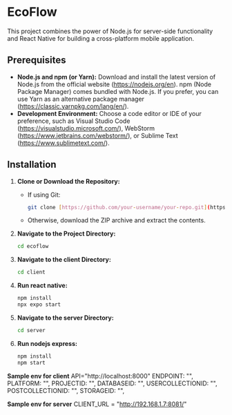 # EcoFlow

This project combines the power of Node.js for server-side functionality and React Native for building a cross-platform mobile application.

## Prerequisites

- **Node.js and npm (or Yarn):** Download and install the latest version of Node.js from the official website (https://nodejs.org/en). npm (Node Package Manager) comes bundled with Node.js. If you prefer, you can use Yarn as an alternative package manager (https://classic.yarnpkg.com/lang/en/).
- **Development Environment:** Choose a code editor or IDE of your preference, such as Visual Studio Code (https://visualstudio.microsoft.com/), WebStorm (https://www.jetbrains.com/webstorm/), or Sublime Text (https://www.sublimetext.com/).

## Installation

1. **Clone or Download the Repository:**
   - If using Git:
     ```bash
     git clone [https://github.com/your-username/your-repo.git](https://github.com/your-username/your-repo.git)
     ```
   - Otherwise, download the ZIP archive and extract the contents.
2. **Navigate to the Project Directory:**
   ```bash
   cd ecoflow
   ```
3. **Navigate to the client Directory:**

   ```bash
   cd client
   ```

4. **Run react native:**

   ```bash
   npm install
   npx expo start
   ```

5. **Navigate to the server Directory:**

   ```bash
   cd server
   ```

6. **Run nodejs express:**
   ```bash
   npm install
   npm start
   ```


**Sample env for client**
API="http://localhost:8000"
ENDPOINT: "",
PLATFORM: "",
PROJECTID: "",
DATABASEID: "",
USERCOLLECTIONID: "",
POSTCOLLECTIONID: "",
STORAGEID: "",

**Sample env for server**
CLIENT_URL = "http://192.168.1.7:8081/"
